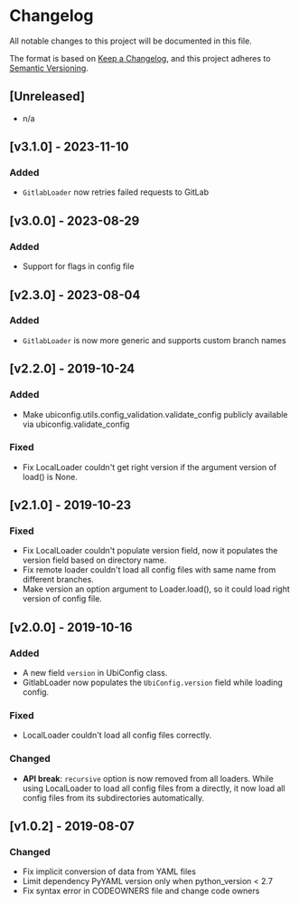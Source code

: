 # Changelog

All notable changes to this project will be documented in this file.

The format is based on [Keep a Changelog](https://keepachangelog.com/en/1.0.0/),
and this project adheres to [Semantic Versioning](https://semver.org/spec/v2.0.0.html).

## [Unreleased]

- n/a

## [v3.1.0] - 2023-11-10

### Added

- `GitlabLoader` now retries failed requests to GitLab

## [v3.0.0] - 2023-08-29

### Added

- Support for flags in config file

## [v2.3.0] - 2023-08-04

### Added
- `GitlabLoader` is now more generic and supports custom branch names

## [v2.2.0] - 2019-10-24

### Added
- Make ubiconfig.utils.config_validation.validate_config publicly available via
  ubiconfig.validate_config

### Fixed
- Fix LocalLoader couldn't get right version if the argument version of load() is None.

## [v2.1.0] - 2019-10-23

### Fixed
- Fix LocalLoader couldn't populate version field, now it populates the version field
  based on directory name.
- Fix remote loader couldn't load all config files with same name from different branches.
- Make version an option argument to Loader.load(), so it could load right version of
  config file.

## [v2.0.0] - 2019-10-16

### Added
- A new field `version` in UbiConfig class.
- GitlabLoader now populates the `UbiConfig.version` field while loading config.

### Fixed
- LocalLoader couldn't load all config files correctly.

### Changed
- **API break**: `recursive` option is now removed from all loaders. While using
  LocalLoader to load all config files from a directly, it now load all config files
  from its subdirectories automatically.

## [v1.0.2] - 2019-08-07

### Changed
- Fix implicit conversion of data from YAML files
- Limit dependency PyYAML version only when python_version < 2.7
- Fix syntax error in CODEOWNERS file and change code owners
